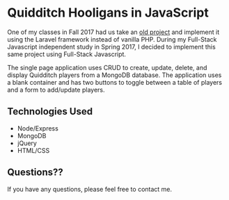 # Quidditch Hooligans in JavaScript
One of my classes in Fall 2017 had us take an [old project](https://github.com/christianhoward/lab3laravel) and implement it using the Laravel framework instead of vanilla PHP. During my Full-Stack Javascript independent study in Spring 2017, I decided to implement this same project using Full-Stack Javascript.

The single page application uses CRUD to create, update, delete, and display Quidditch players from a MongoDB database. The application uses a blank container and has two buttons to toggle between a table of players and a form to add/update players.

## Technologies Used
- Node/Express
- MongoDB
- jQuery
- HTML/CSS

## Questions??
If you have any questions, please feel free to contact me.
